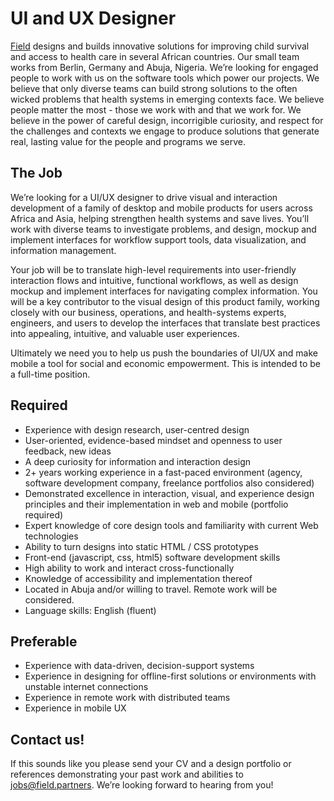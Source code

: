 # UI and UX Designer

[Field](http://www.field.partners) designs and builds innovative solutions for improving child survival and access to health care in several African countries. Our small team works from Berlin, Germany and Abuja, Nigeria. We’re looking for engaged people to work with us on the software tools which power our projects.
We believe that only diverse teams can build strong solutions to the often wicked problems that health systems in emerging contexts face. We believe people matter the most - those we work with and that we work for. We believe in the power of careful design, incorrigible curiosity, and respect for the challenges and contexts we engage to produce solutions that generate real, lasting value for the people and programs we serve. 

## The Job
We’re looking for a UI/UX designer to drive visual and interaction development of a family of desktop and mobile products for users across Africa and Asia, helping strengthen health systems and save lives. You’ll work with diverse teams to investigate problems, and design, mockup and implement interfaces for workflow support tools, data visualization, and information management.

Your job will be to translate high-level requirements into user-friendly interaction flows and intuitive, functional workflows, as well as design mockup and implement interfaces for navigating complex information. You will be a key contributor to the visual design of this product family, working closely with our business, operations, and health-systems experts, engineers, and users to develop the interfaces that translate best practices into appealing, intuitive, and valuable user experiences.

Ultimately we need you to help us push the boundaries of UI/UX and make mobile a tool for social and economic empowerment. This is intended to be a full-time position. 

## Required
* Experience with design research, user-centred design
* User-oriented, evidence-based mindset and openness to user feedback, new ideas
* A deep curiosity for information and interaction design
* 2+ years working experience in a fast-paced environment (agency, software development company, freelance portfolios also considered)
* Demonstrated excellence in interaction, visual, and experience design principles and their implementation in web and mobile (portfolio required)
* Expert knowledge of core design tools and familiarity with current Web technologies
* Ability to turn designs into static HTML / CSS prototypes
* Front-end (javascript, css, html5) software development skills
* High ability to work and interact cross-functionally
* Knowledge of accessibility and implementation thereof
* Located in Abuja and/or willing to travel. Remote work will be considered.
* Language skills: English (fluent)

## Preferable
* Experience with data-driven, decision-support systems
* Experience in designing for offline-first solutions or environments with unstable internet connections
* Experience in remote work with distributed teams
* Experience in mobile UX

## Contact us!
If this sounds like you please send your CV and a design portfolio or references demonstrating your past work and abilities to <a href="mailto:jobs@field.partners">jobs@field.partners</a>. We’re looking forward to hearing from you!

